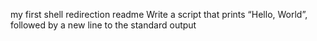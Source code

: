 my first shell redirection readme
Write a script that prints “Hello, World”, followed by a new line to the standard output
